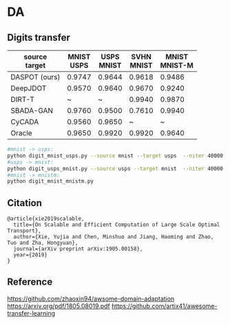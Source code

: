# DA

## Digits transfer
|source<br>target|MNIST<br>USPS|USPS<br>MNIST|SVHN<br>MNIST|MNIST<br>MNIST-M|
|---------|-------|-------|-------|-------|
|DASPOT (ours)     | 0.9747| 0.9644| 0.9618| 0.9486|
|DeepJDOT | 0.9570| 0.9640| 0.9670| 0.9240|
|DIRT-T   |      ~|      ~| 0.9940| 0.9870|
|SBADA-GAN| 0.9760| 0.9500| 0.7610| 0.9940|
|CyCADA   | 0.9560| 0.9650|      ~|      ~|
|Oracle   | 0.9650| 0.9920| 0.9920| 0.9640|


```bash
#mnist -> usps:
python digit_mnist_usps.py --source mnist --target usps  --niter 40000
#usps -> mnist:
python digit_usps_mnist.py --source usps --target mnist  --niter 40000
#mnist -> mnistm:
python digit_mnist_mnistm.py
```


## Citation

```
@article{xie2019scalable,
  title={On Scalable and Efficient Computation of Large Scale Optimal Transport},
  author={Xie, Yujia and Chen, Minshuo and Jiang, Haoming and Zhao, Tuo and Zha, Hongyuan},
  journal={arXiv preprint arXiv:1905.00158},
  year={2019}
}
```


## Reference
https://github.com/zhaoxin94/awsome-domain-adaptation
https://arxiv.org/pdf/1805.08019.pdf
https://github.com/artix41/awesome-transfer-learning

